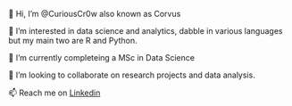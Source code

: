 👋 Hi, I’m @CuriousCr0w also known as Corvus

👀 I’m interested in data science and analytics, dabble in various languages but my main two are R and Python.

🌱 I’m currently completeing a MSc in Data Science

💞️ I’m looking to collaborate on research projects and data analysis.

📫 Reach me on [Linkedin](https://www.linkedin.com/in/corvus-wright-740723214/)<br>



